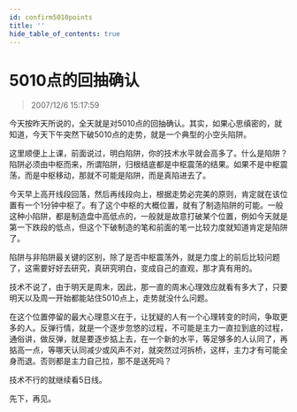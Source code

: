 ```yaml
---
id: confirm5010points 
title: ''
hide_table_of_contents: true
---
```


# 5010点的回抽确认

> 2007/12/6 15:17:59

<div style={{color: '#009900', fontWeight: 'bold', fontSize: '18px'}}>

今天按昨天所说的，全天就是对5010点的回抽确认。其实，如果心思缜密的，就知道，今天下午突然下破5010点的走势，就是一个典型的小空头陷阱。
 
这里顺便上上课，前面说过，明白陷阱，你的技术水平就会高多了。什么是陷阱？陷阱必须由中枢而来，所谓陷阱，归根结底都是中枢震荡的结果。如果不是中枢震荡，而是中枢移动，那就不可能是陷阱，而是真陷进去了。
 
今天早上高开线段回落，然后再线段向上，根据走势必完美的原则，肯定就在该位置有一个1分钟中枢了。有了这个中枢的大概位置，就有了制造陷阱的可能。一般这种小陷阱，都是制造盘中高低点的，一般就是故意打破某个位置，例如今天就是第一下跌段的低点，但这个下破制造的笔和前面的笔一比较力度就知道肯定是陷阱了。
 
陷阱与非陷阱最关键的区别，除了是否中枢震荡外，就是力度上的前后比较问题了，这需要好好去研究，真研究明白，变成自己的直观，那才真有用的。
 
技术不说了，由于明天是周末，因此，那一直的周末心理效应就看有多大了，只要明天以及周一开始都能站住5010点上，走势就没什么问题。
 
在这个位置停留的最大心理意义在于，让犹疑的人有一个心理转变的时间，争取更多的人。反弹行情，就是一个逐步忽悠的过程，不可能是主力一直拉到底的过程，通俗讲，做反弹，就是要逐步掂上去，在一个新的水平，等足够多的人认同了，再掂高一点，等哪天认同减少或风声不对，就突然过河拆桥，这样，主力才有可能全身而退。否则都是主力自己拉，那不是送死吗？
 
技术不行的就继续看5日线。
 
先下，再见。

</div>